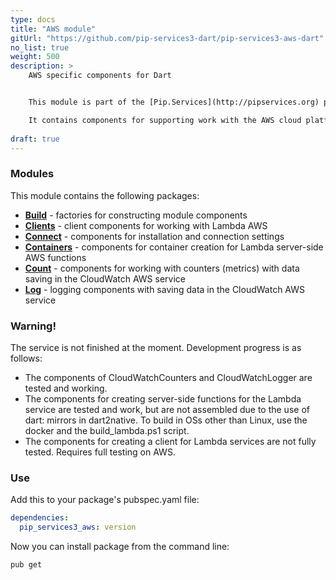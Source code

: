 ```yaml
---
type: docs
title: "AWS module"
gitUrl: "https://github.com/pip-services3-dart/pip-services3-aws-dart"
no_list: true
weight: 500
description: > 
    AWS specific components for Dart  


    This module is part of the [Pip.Services](http://pipservices.org) polyglot microservices toolkit.

    It contains components for supporting work with the AWS cloud platform.
    
draft: true
---
```



### Modules

This module contains the following packages:

- [**Build**](build) - factories for constructing module components
- [**Clients**](clients) - client components for working with Lambda AWS
- [**Connect**](connect) - components for installation and connection settings
- [**Containers**](containers) - components for container creation for Lambda server-side AWS functions
- [**Count**](count) - components for working with counters (metrics) with data saving in the CloudWatch AWS service
- [**Log**](log) - logging components with saving data in the CloudWatch AWS service


### Warning!

The service is not finished at the moment. Development progress is as follows:
- The components of CloudWatchCounters and CloudWatchLogger are tested and working.
- The components for creating server-side functions for the Lambda service are tested and work, but are not assembled due to the use of dart: mirrors in dart2native. To build in OSs other than Linux, use the docker and the build_lambda.ps1 script.
- The components for creating a client for Lambda services are not fully tested. Requires full testing on AWS.


### Use

Add this to your package's pubspec.yaml file:
```yaml
dependencies:
  pip_services3_aws: version
```

Now you can install package from the command line:
```bash
pub get
```
